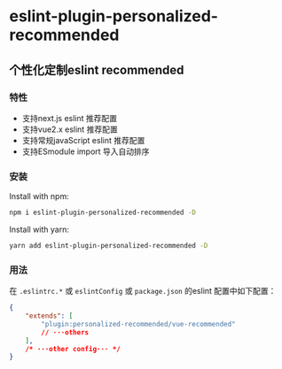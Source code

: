# eslint-plugin-personalized-recommended
## 个性化定制eslint recommended

### 特性
- 支持next.js eslint 推荐配置
- 支持vue2.x eslint 推荐配置
- 支持常规javaScript eslint 推荐配置
- 支持ESmodule import 导入自动排序

### 安装
Install with npm:
```bash
npm i eslint-plugin-personalized-recommended -D
```
Install with yarn:
```bash
yarn add eslint-plugin-personalized-recommended -D
```

### 用法

在 `.eslintrc.*` 或 `eslintConfig` 或 `package.json` 的eslint 配置中如下配置：
```json
{
    "extends": [
        "plugin:personalized-recommended/vue-recommended"
        // ···others
    ],
    /* ···other config··· */ 
}
```
